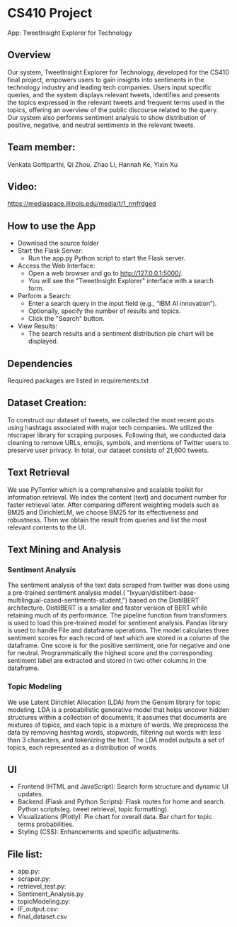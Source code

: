 

# CS410 Project

App: TweetInsight Explorer for Technology

## Overview

Our system, TweetInsight Explorer for Technology, developed for the CS410 final project, empowers users to gain insights into sentiments in the technology industry and leading tech companies. Users input specific queries, and the system displays relevant tweets, identifies and presents the topics expressed in the relevant tweets and frequent terms used in the topics, offering an overview of the public discourse related to the query. Our system also performs sentiment analysis to show distribution of positive, negative, and neutral sentiments in the relevant tweets.


## Team member: 

Venkata Gottiparthi,
Qi Zhou,
Zhao Li,
Hannah Ke,
Yixin Xu


## Video:
https://mediaspace.illinois.edu/media/t/1_rmfrdged

## How to use the App
* Download the source folder
* Start the Flask Server:
    * Run the app.py Python script to start the Flask server.
* Access the Web Interface:
    * Open a web browser and go to http://127.0.0.1:5000/.
    * You will see the "TweetInsight Explorer" interface with a search form.
* Perform a Search:
    * Enter a search query in the input field (e.g., “IBM AI innovation”).
    * Optionally, specify the number of results and topics.
    * Click the "Search" button.
* View Results:
    * The search results and a sentiment distribution pie chart will be displayed.


## Dependencies 
Required packages are listed in requirements.txt


## Dataset Creation:

To construct our dataset of tweets, we collected the most recent posts using hashtags associated with major tech companies. 
We utilized the ntscraper library for scraping purposes. Following that, we conducted data cleaning to remove URLs, emojis, symbols, and mentions of Twitter users to preserve user privacy. In total, our dataset consists of 21,600 tweets.


## Text Retrieval

We use PyTerrier which is a comprehensive and scalable toolkit for information retrieval. We index the content (text) and document number for faster retrieval later. After comparing different weighting models such as BM25 and DirichletLM, we choose BM25 for its effectiveness and robustness. Then we obtain the result from queries and list the most relevant contents to the UI.

## Text Mining and Analysis 

### Sentiment Analysis
The sentiment analysis of the text data scraped from twitter was done using a pre-trained sentiment analysis model.( "lxyuan/distilbert-base-multilingual-cased-sentiments-student,") based on the DistilBERT architecture. DistilBERT is a smaller and faster version of BERT while retaining much of its performance.
The pipeline function from transformers is used to load this pre-trained model for sentiment analysis.  Pandas library is used  to handle File and dataframe operations.
The model calculates three sentiment scores for each record of text which are stored in a column of the dataframe. One score is for the positive sentiment, one for negative and one for neutral. Programmatically the highest score and the corresponding sentiment label are extracted and stored in two other columns in the dataframe.

### Topic Modeling

We use Latent Dirichlet Allocation (LDA) from the Gensim library for topic modeling. LDA is a probabilistic generative model that helps uncover hidden structures within a collection of documents, it assumes that documents are mixtures of topics, and each topic is a mixture of words.  We preprocess the data by removing hashtag words, stopwords, filtering out words with less than 3 characters, and tokenizing the text. 
The LDA model outputs a set of topics, each represented as a distribution of words.

## UI

- Frontend (HTML and JavaScript):
Search form structure and dynamic UI updates.
- Backend (Flask and Python Scripts):
Flask routes for home and search.
Python scripts(eg. tweet retrieval, topic formatting).
- Visualizations (Plotly):
Pie chart for overall data.
Bar chart for topic terms probabilities.
- Styling (CSS):
Enhancements and specific adjustments.


## File list: 

- app.py: 
- scraper.py: 
- retrievel_test.py:
- Sentiment_Analysis.py
- topicModeling.py:
- IF_output.csv:
- final_dataset.csv

